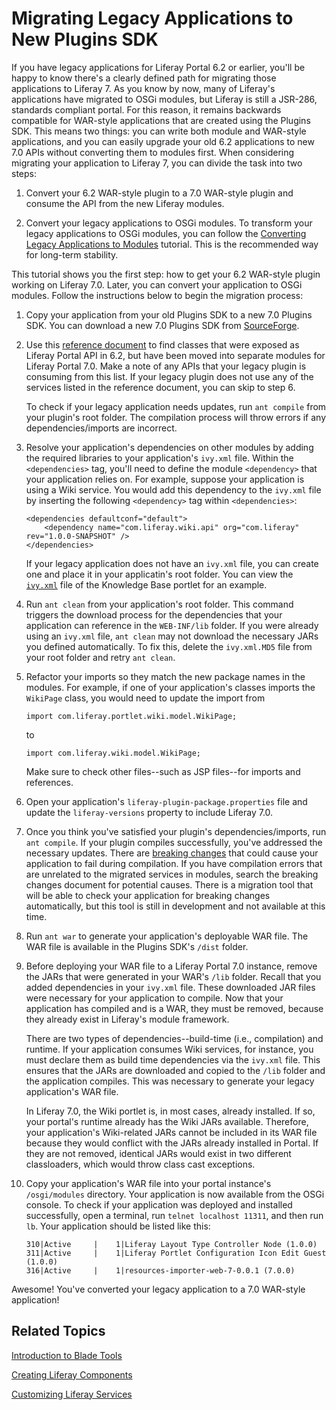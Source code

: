 # Migrating Legacy Applications to New Plugins SDK [](id=migrating-legacy-applications-to-new-plugins-sdk)

If you have legacy applications for Liferay Portal 6.2 or earlier, you'll be
happy to know there's a clearly defined path for migrating those applications to
Liferay 7. As you know by now, many of Liferay's applications have migrated to
OSGi modules, but Liferay is still a JSR-286, standards compliant portal. For
this reason, it remains backwards compatible for WAR-style applications that are
created using the Plugins SDK. This means two things: you can write both module
and WAR-style applications, and you can easily upgrade your old 6.2 applications
to new 7.0 APIs without converting them to modules first. When considering
migrating your application to Liferay 7, you can divide the task into two steps: 

1.  Convert your 6.2 WAR-style plugin to a 7.0 WAR-style plugin and consume the
    API from the new Liferay modules. 

2.  Convert your legacy applications to OSGi modules. To transform your legacy
    applications to OSGi modules, you can follow the
    [Converting Legacy Applications to Modules](/develop/tutorials/-/knowledge_base/7-0/converting-legacy-applications-to-modules)
    tutorial. This is the recommended way for long-term stability.

This tutorial shows you the first step: how to get your 6.2 WAR-style plugin
working on Liferay 7.0. Later, you can convert your application to OSGi modules.
Follow the instructions below to begin the migration process:

1.  Copy your application from your old Plugins SDK to a new 7.0 Plugins SDK.
    You can download a new 7.0 Plugins SDK from
    [SourceForge](http://sourceforge.net/projects/lportal/files/Liferay%20Portal/).

2.  Use this [reference document](/develop/reference/-/knowledge_base/7-0/finding-liferay-api-modules)
    to find classes that were exposed as Liferay Portal API in 6.2, but have
    been moved into separate modules for Liferay Portal 7.0. Make a note of any
    APIs that your legacy plugin is consuming from this list. If your legacy
    plugin does not use any of the services listed in the reference document,
    you can skip to step 6.

    To check if your legacy application needs updates, run `ant compile` from
    your plugin's root folder. The compilation process will throw errors if any
    dependencies/imports are incorrect.

3.  Resolve your application's dependencies on other modules by adding the
    required libraries to your application's `ivy.xml` file. Within the
    `<dependencies>` tag, you'll need to define the module `<dependency>` that
    your application relies on. For example, suppose your application is using a
    Wiki service. You would add this dependency to the `ivy.xml` file by
    inserting the following `<dependency>` tag within `<dependencies>`:

        <dependencies defaultconf="default">
            <dependency name="com.liferay.wiki.api" org="com.liferay" rev="1.0.0-SNAPSHOT" />
        </dependencies>

    If your legacy application does not have an `ivy.xml` file, you can create
    one and place it in your applicatin's root folder. You can view the
    [`ivy.xml`](https://github.com/liferay/liferay-plugins/blob/master/portlets/knowledge-base-portlet/ivy.xml)
    file of the Knowledge Base portlet for an example.

4.  Run `ant clean` from your application's root folder. This command triggers
    the download process for the dependencies that your application can
    reference in the `WEB-INF/lib` folder. If you were already using an
    `ivy.xml` file, `ant clean` may not download the necessary JARs you defined
    automatically. To fix this, delete the `ivy.xml.MD5` file from your root
    folder and retry `ant clean`.

5.  Refactor your imports so they match the new package names in the modules.
    For example, if one of your application's classes imports the
    `WikiPage` class, you would need to update the import from

        import com.liferay.portlet.wiki.model.WikiPage;

    to

        import com.liferay.wiki.model.WikiPage;

    Make sure to check other files--such as JSP files--for imports and
    references.

6.  Open your application's `liferay-plugin-package.properties` file and update
    the `liferay-versions` property to include Liferay 7.0.

7.  Once you think you've satisfied your plugin's dependencies/imports, run `ant
    compile`. If your plugin compiles successfully, you've addressed the
    necessary updates. There are
    [breaking changes](/develop/reference/-/knowledge_base/7-0/what-are-the-breaking-changes-for-liferay-7-0)
    that could cause your application to fail during compilation. If you have
    compilation errors that are unrelated to the migrated services in modules,
    search the breaking changes document for potential causes. There is a
    migration tool that will be able to check your application for breaking
    changes automatically, but this tool is still in development and not
    available at this time.

    <!-- The above statement will need to be removed about breaking changes when
    the migration tool is ready to document. -Cody -->

8.  Run `ant war` to generate your application's deployable WAR file. The WAR
    file is available in the Plugins SDK's `/dist` folder.

9.  Before deploying your WAR file to a Liferay Portal 7.0 instance, remove the
    JARs that were generated in your WAR's `/lib` folder. Recall that you added
    dependencies in your `ivy.xml` file. These downloaded JAR files were
    necessary for your application to compile. Now that your application has
    compiled and is a WAR, they must be removed, because they already exist in
    Liferay's module framework. 

    There are two types of dependencies--build-time (i.e., compilation) and
    runtime. If your application consumes Wiki services, for instance, you must
    declare them as build time dependencies via the `ivy.xml` file. This ensures
    that the JARs are downloaded and copied to the `/lib` folder and the
    application compiles. This was necessary to generate your legacy
    application's WAR file.

    In Liferay 7.0, the Wiki portlet is, in most cases, already installed. If
    so, your portal's runtime already has the Wiki JARs available. Therefore,
    your application's Wiki-related JARs cannot be included in its WAR file
    because they would conflict with the JARs already installed in Portal. If
    they are not removed, identical JARs would exist in two different
    classloaders, which would throw class cast exceptions.

10. Copy your application's WAR file into your portal instance's
    `/osgi/modules` directory. Your application is now available from the OSGi
    console. To check if your application was deployed and installed
    successfully, open a terminal, run `telnet localhost 11311`, and
    then run `lb`. Your application should be listed like this: 

        310|Active     |    1|Liferay Layout Type Controller Node (1.0.0)
        311|Active     |    1|Liferay Portlet Configuration Icon Edit Guest (1.0.0)
        316|Active     |    1|resources-importer-web-7-0.0.1 (7.0.0)

<!--

For new modules, it's enough to copy them to the deploy folder, since they are
automatically recognized as OSGi modules. At the current time, the legacy way of
deploying WARs is handled by the old plugin deployment mechanism, which causes
the plugin not to work (i.e. services were not properly resolved). The only way
for the legacy WAR to work is to copy the WAR into the `/osgi/modules` folder.
Check and see if/when deploy folder will support 7.0 WARs. -Cody -->

Awesome! You've converted your legacy application to a 7.0 WAR-style
application!

## Related Topics [](id=related-topics)

[Introduction to Blade Tools](/develop/tutorials/-/knowledge_base/7-0/introduction-to-blade-tools)

[Creating Liferay Components](/develop/tutorials/-/knowledge_base/7-0/creating-liferay-components)

[Customizing Liferay Services](/develop/tutorials/-/knowledge_base/7-0/customizing-liferay-services)
